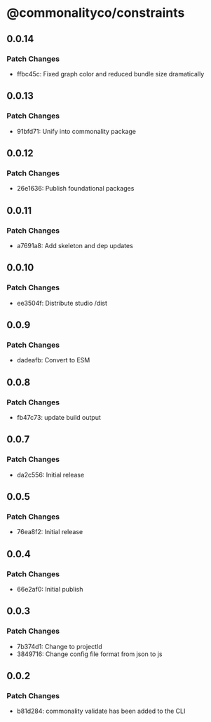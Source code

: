 # @commonalityco/constraints

## 0.0.14

### Patch Changes

- ffbc45c: Fixed graph color and reduced bundle size dramatically

## 0.0.13

### Patch Changes

- 91bfd71: Unify into commonality package

## 0.0.12

### Patch Changes

- 26e1636: Publish foundational packages

## 0.0.11

### Patch Changes

- a7691a8: Add skeleton and dep updates

## 0.0.10

### Patch Changes

- ee3504f: Distribute studio /dist

## 0.0.9

### Patch Changes

- dadeafb: Convert to ESM

## 0.0.8

### Patch Changes

- fb47c73: update build output

## 0.0.7

### Patch Changes

- da2c556: Initial release

## 0.0.5

### Patch Changes

- 76ea8f2: Initial release

## 0.0.4

### Patch Changes

- 66e2af0: Initial publish

## 0.0.3

### Patch Changes

- 7b374d1: Change to projectId
- 3849716: Change config file format from json to js

## 0.0.2

### Patch Changes

- b81d284: commonality validate has been added to the CLI
